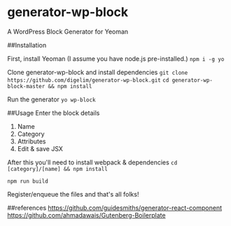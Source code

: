 # generator-wp-block
A WordPress Block Generator for Yeoman

##Installation

First, install Yeoman (I assume you have node.js pre-installed.)
`npm i -g yo`

Clone generator-wp-block and install dependencies
`git clone https://github.com/digelim/generator-wp-block.git`
`cd generator-wp-block-master && npm install`

Run the generator
`yo wp-block`

##Usage
Enter the block details

1. Name
2. Category
3. Attributes
3. Edit & save JSX

After this you'll need to install webpack & dependencies
`cd [category]/[name] && npm install`

`npm run build`

Register/enqueue the files and that's all folks!


##references
https://github.com/guidesmiths/generator-react-component
https://github.com/ahmadawais/Gutenberg-Boilerplate
